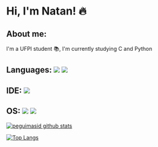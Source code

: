 
# Hi, I'm Natan! 🔥

## About me:

I'm a UFPI student 📚, I'm currently studying C and Python 

## Languages:  <img src="https://img.shields.io/badge/Python-3776AB?&style=for-the-badge&logo=python&logoColor=white"/> <img src="https://img.shields.io/badge/C-00599C?style=for-the-badge&logo=c&logoColor=white"/>
## IDE:  <img src="https://img.shields.io/badge/Visual_Studio_Code-0078D4?style=for-the-badge&logo=visual%20studio%20code&logoColor=white"/>
                                                                                                                                                  
## OS:  <img src="https://img.shields.io/badge/Ubuntu-E95420?style=for-the-badge&logo=ubuntu&logoColor=white"/> <img src="https://img.shields.io/badge/Windows-0078D6?style=for-the-badge&logo=windows&logoColor=white"/>

[![peguimasid github stats](https://github-readme-stats.vercel.app/api?username=N4SX&show_icons=true&title_color=fff&icon_color=7159c1&text_color=f8f8f2&bg_color=171c24&count_private=true)](https://github.com/N4SX)

[![Top Langs](https://github-readme-stats.vercel.app/api/top-langs/?username=N4SX&layout=compact&title_color=fff&text_color=f8f8f2&hide=java&bg_color=171c24)](https://github.com/N4SX)
